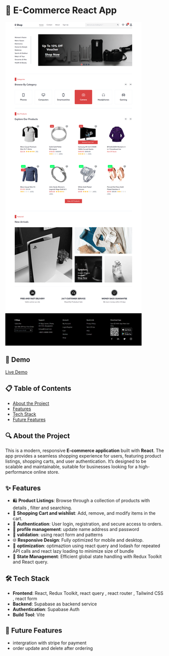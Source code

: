 
# 🛒 E-Commerce React App

![Project Screenshot](./screenshot.png) <!-- Add a screenshot of the project -->

## 🚀 Demo

[Live Demo](https://eshopcommerce-react.netlify.app) <!-- Provide link to the deployed app -->

## 📋 Table of Contents

- [About the Project](#about-the-project)
- [Features](#features)
- [Tech Stack](#tech-stack)
- [Future Features](#future-features)

## 🔍 About the Project

This is a modern, responsive **E-commerce application** built with **React**. The app provides a seamless shopping experience for users, featuring product listings, shopping carts, and user authentication. It’s designed to be scalable and maintainable, suitable for businesses looking for a high-performance online store.

## ✨ Features

- 🛍️ **Product Listings**: Browse through a collection of products with details , filter and searching.
- 🛒 **Shopping Cart and wishlist**: Add, remove, and modify items in the cart.
- 🔐 **Authentication**: User login, registration, and secure access to orders.
- 🔐 **profile management**: update name address and password
- 🔐 **validation**: using react form and patterns
- 🌐 **Responsive Design**: Fully optimized for mobile and desktop.
- 🔄 **optimization**: optimaztion using react query and lodash for repeated API calls and react lazy loading to minimize size of bundle
- 🔄 **State Management**: Efficient global state handling with Redux Toolkit and React query.


## 🛠 Tech Stack

- **Frontend**: React, Redux Toolkit, react query , react router , Tailwind CSS , react form
- **Backend**: Supabase as backend service
- **Authentication**:  Supabase Auth
- **Build Tool**: Vite

## 🚀 Future Features

- intergration with stripe for payment
- order update and delete after ordering
  
